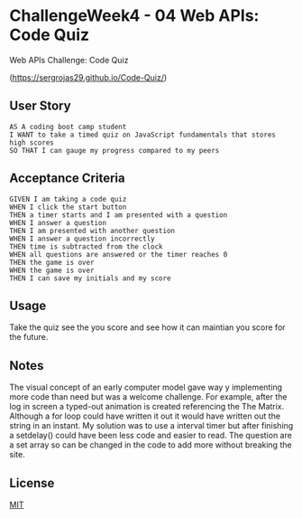 # ChallengeWeek4 - 04 Web APIs: Code Quiz
Web APIs Challenge: Code Quiz


(https://sergrojas29.github.io/Code-Quiz/)
## User Story

```
AS A coding boot camp student
I WANT to take a timed quiz on JavaScript fundamentals that stores high scores
SO THAT I can gauge my progress compared to my peers
```

## Acceptance Criteria

```
GIVEN I am taking a code quiz
WHEN I click the start button
THEN a timer starts and I am presented with a question
WHEN I answer a question
THEN I am presented with another question
WHEN I answer a question incorrectly
THEN time is subtracted from the clock
WHEN all questions are answered or the timer reaches 0
THEN the game is over
WHEN the game is over
THEN I can save my initials and my score
```


## Usage

Take the quiz see the you score and see how it can maintian you score for the future.

## Notes
The visual concept of an early computer model gave way y implementing more code than need but was a welcome challenge.
For example, after the log in screen a typed-out animation is created referencing the The Matrix. Although a for loop could have written it out it would have written out the string in an instant. My solution was to use a interval timer but after finishing a setdelay() could have been less code and easier to read.
The question are a set array so can be changed in the code to add more without breaking the site. 



## License

[MIT](https://choosealicense.com/licenses/mit/)
